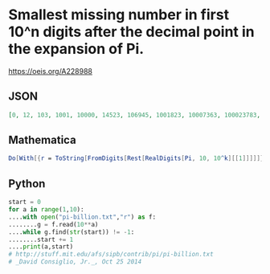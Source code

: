 # Smallest missing number in first 10^n digits after the decimal point in the expansion of Pi\.
https://oeis.org/A228988
## JSON
```JSON
[0, 12, 103, 1001, 10000, 14523, 106945, 1001823, 10007363, 100023783, 1000020346]
```
## Mathematica
```Mathematica
Do[With[{r = ToString[FromDigits[Rest[RealDigits[Pi, 10, 10^k][[1]]]]]}, Do[If[StringPosition[r, ToString[n]] == {}, Print[n];k = k + 1; Break[]], {n, 0, 10000000}]], {k, 7}]
```
## Python
```Python
start = 0
for a in range(1,10):
....with open("pi-billion.txt","r") as f:
........g = f.read(10**a)
....while g.find(str(start)) != -1:
........start += 1
....print(a,start)
# http://stuff.mit.edu/afs/sipb/contrib/pi/pi-billion.txt
# _David Consiglio, Jr._, Oct 25 2014
```
